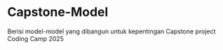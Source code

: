# Capstone-Model
Berisi model-model yang dibangun untuk kepentingan Capstone project Coding Camp 2025
